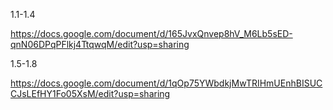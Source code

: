 1.1-1.4

https://docs.google.com/document/d/165JvxQnvep8hV_M6Lb5sED-qnN06DPqPFlkj4TtqwqM/edit?usp=sharing

1.5-1.8

https://docs.google.com/document/d/1qOp75YWbdkjMwTRIHmUEnhBISUCCJsLEfHY1Fo05XsM/edit?usp=sharing

